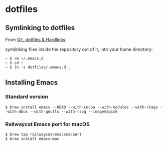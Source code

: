 # dotfiles

## Symlinking to dotfiles

From [Git, dotfiles & Hardlinks](https://codingkilledthecat.wordpress.com/2012/08/08/git-dotfiles-and-hardlinks/):

symlinking files inside the repository out of it, into your home directory:

```shell
~ $ rm ~/.emacs.d
~ $ cd ~
~ $ ln -s dotfiles/.emacs.d .
```

## Installing Emacs

### Standard version

``` shell
$ brew install emacs --HEAD --with-cocoa --with-modules --with-ctags --with-dbus --with-gnutls --with-rsvg --imagemagick
```

### Railwaycat Emacs port for macOS

```shell
$ brew tap railwaycat/emacsmacport
$ brew install emacs-mac
```
